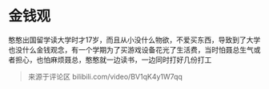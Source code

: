 # 金钱观


憨憨出国留学读大学时才17岁，而且从小没什么物欲，不爱买东西，导致到了大学也没什么金钱观念，有一个学期为了买游戏设备花光了生活费，当时怕聂总生气或者担心，也怕麻烦聂总，憨憨就一边读书，一边同时打好几份打工

> 来源于评论区 bilibili.com/video/BV1qK4y1W7qq